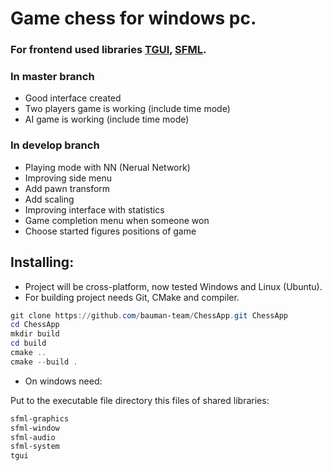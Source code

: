 # Game chess for windows pc.

### For frontend used libraries [TGUI](https://tgui.net/), [SFML](https://www.sfml-dev.org/).

### In master branch 
- Good interface created
- Two players game is working (include time mode)
- AI game is working (include time mode)

### In develop branch
- Playing mode with NN (Nerual Network)
- Improving side menu
- Add pawn transform
- Add scaling
- Improving interface with statistics
- Game completion menu when someone won
- Choose started figures positions of game

## Installing:
- Project will be cross-platform, now tested Windows and Linux (Ubuntu).
- For building project needs Git, CMake and compiler.

```powershell
git clone https://github.com/bauman-team/ChessApp.git ChessApp
cd ChessApp
mkdir build
cd build
cmake ..
cmake --build .
```

- On windows need:

Put to the executable file directory this files of shared libraries:
```powershell
sfml-graphics
sfml-window
sfml-audio
sfml-system
tgui
```